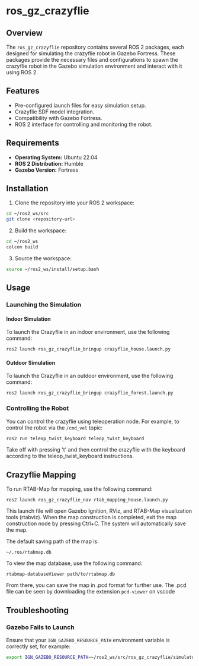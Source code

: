 # ros_gz_crazyflie

## Overview
The `ros_gz_crazyflie` repository contains several ROS 2 packages,
each designed for simulating the crazyflie robot in Gazebo Fortress.
These packages provide the necessary files and configurations to
spawn the crazyflie robot in the Gazebo simulation environment and
interact with it using ROS 2.
## Features
- Pre-configured launch files for easy simulation setup.
- Crazyflie SDF model integration.
- Compatibility with Gazebo Fortress.
- ROS 2 interface for controlling and monitoring the robot.
## Requirements
- **Operating System:** Ubuntu 22.04
- **ROS 2 Distribution:** Humble
- **Gazebo Version:** Fortress
## Installation
1. Clone the repository into your ROS 2 workspace:
```bash
cd ~/ros2_ws/src
git clone <repository-url>
```
2. Build the workspace:
```bash
cd ~/ros2_ws
colcon build
```
3. Source the workspace:
```bash
source ~/ros2_ws/install/setup.bash
```
## Usage
### Launching the Simulation
#### Indoor Simulation
To launch the Crazyflie in an indoor environment, use the following
command:
```bash
ros2 launch ros_gz_crazyflie_bringup crazyflie_house.launch.py
```
#### Outdoor Simulation
To launch the Crazyflie in an outdoor environment, use the following
command:
```bash
ros2 launch ros_gz_crazyflie_bringup crazyflie_forest.launch.py
```
### Controlling the Robot
You can control the crazyflie using teleoperation
node. For example, to control the robot via the `/cmd_vel` topic:
```bash
ros2 run teleop_twist_keyboard teleop_twist_keyboard
```
Take off with pressing 't' and then control the crazyflie with the keyboard according to the teleop_twist_keyboard instructions.


## Crazyflie Mapping

To run RTAB-Map for mapping, use the following command:
```
ros2 launch ros_gz_crazyflie_nav rtab_mapping_house.launch.py
```
This launch file will open Gazebo Ignition, RViz, and RTAB-Map visualization tools (rtabviz). When the map construction is completed, exit the map construction node by pressing Ctrl+C. The system will automatically save the map.

The default saving path of the map is:
```
~/.ros/rtabmap.db
```
To view the map database, use the following command:
```
rtabmap-databaseViewer path/to/rtabmap.db
```
From there, you can save the map in .pcd format for further use. The .pcd file can be seen by downloading the extension `pcd-viewer` on vscode

## Troubleshooting
### Gazebo Fails to Launch
Ensure that your `IGN_GAZEBO_RESOURCE_PATH` environment variable is correctly set, for example: 
```bash
export IGN_GAZEBO_RESOURCE_PATH=~/ros2_ws/src/ros_gz_crazyflie/simulator_files/gazebo
```



